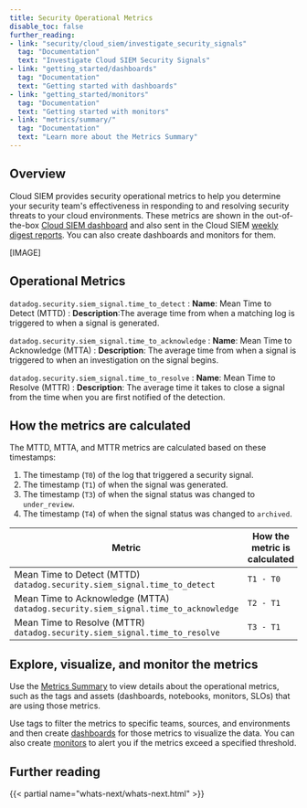 ```yaml
---
title: Security Operational Metrics
disable_toc: false
further_reading:
- link: "security/cloud_siem/investigate_security_signals"
  tag: "Documentation"
  text: "Investigate Cloud SIEM Security Signals"
- link: "getting_started/dashboards"
  tag: "Documentation"
  text: "Getting started with dashboards"
- link: "getting_started/monitors"
  tag: "Documentation"
  text: "Getting started with monitors"
- link: "metrics/summary/"
  tag: "Documentation"
  text: "Learn more about the Metrics Summary"
---
```


## Overview

Cloud SIEM provides security operational metrics to help you determine your security team's effectiveness in responding to and resolving security threats to your cloud environments. These metrics are shown in the out-of-the-box [Cloud SIEM dashboard][1] and also sent in the Cloud SIEM [weekly digest reports][2]. You can also create dashboards and monitors for them.

[IMAGE]

## Operational Metrics

`datadog.security.siem_signal.time_to_detect`
: **Name**: Mean Time to Detect (MTTD)
: **Description**:The average time from when a matching log is triggered to when a signal is generated.

`datadog.security.siem_signal.time_to_acknowledge`
: **Name**:  Mean Time to Acknowledge (MTTA)
: **Description**: The average time from when a signal is triggered to when an investigation on the signal begins.

`datadog.security.siem_signal.time_to_resolve`
: **Name**: Mean Time to Resolve (MTTR)
: **Description**: The average time it takes to close a signal from the time when you are first notified of the detection.

## How the metrics are calculated

The MTTD, MTTA, and MTTR metrics are calculated based on these timestamps:

1. The timestamp (`T0`) of the log that triggered a security signal.
1. The timestamp (`T1`) of when the signal was generated.
1. The timestamp (`T3`) of when the signal status was changed to `under_review`.
1. The timestamp (`T4`) of when the signal status was changed to `archived`.

| Metric                                                                                | How the metric is calculated |
| ------------------------------------------------------------------------------------- | ---------------------------- |
| Mean Time to Detect (MTTD)<br>`datadog.security.siem_signal.time_to_detect`           | `T1 - T0`                    |
| Mean Time to Acknowledge (MTTA)<br>`datadog.security.siem_signal.time_to_acknowledge` | `T2 - T1`                    |
| Mean Time to Resolve (MTTR)<br>`datadog.security.siem_signal.time_to_resolve`         | `T3 - T1`                    |

## Explore, visualize, and monitor the metrics

Use the [Metrics Summary][3] to view details about the operational metrics, such as the tags and assets (dashboards, notebooks, monitors, SLOs) that are using those metrics.

Use tags to filter the metrics to specific teams, sources, and environments and then create [dashboards][4] for those metrics to visualize the data. You can also create [monitors][5] to alert you if the metrics exceed a specified threshold.

## Further reading

{{< partial name="whats-next/whats-next.html" >}}

[1]: https://app.datadoghq.com/dash/integration/30378/cloud-siem-overview
[2]: https://app.datadoghq.com/security/configuration/reports
[3]: https://app.datadoghq.com/metric/summary?filter=datadog.security.siem&window=604800
[4]: /getting_started/dashboards/
[5]: /getting_started/monitors/